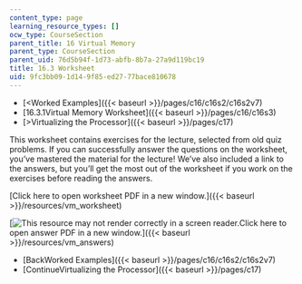 ```yaml
---
content_type: page
learning_resource_types: []
ocw_type: CourseSection
parent_title: 16 Virtual Memory
parent_type: CourseSection
parent_uid: 76d5b94f-1d73-abfb-8b7a-27a9d119bc19
title: 16.3 Worksheet
uid: 9fc3bb09-1d14-9f85-ed27-77bace810678
---
```


*   [\<Worked Examples]({{< baseurl >}}/pages/c16/c16s2/c16s2v7)
*   [16.3.1Virtual Memory Worksheet]({{< baseurl >}}/pages/c16/c16s3)
*   [\>Virtualizing the Processor]({{< baseurl >}}/pages/c17)

This worksheet contains exercises for the lecture, selected from old quiz problems. If you can successfully answer the questions on the worksheet, you’ve mastered the material for the lecture! We’ve also included a link to the answers, but you’ll get the most out of the worksheet if you work on the exercises before reading the answers.

[Click here to open worksheet PDF in a new window.]({{< baseurl >}}/resources/vm_worksheet)

[![This resource may not render correctly in a screen reader.](/images/inacessible.gif)Click here to open answer PDF in a new window.]({{< baseurl >}}/resources/vm_answers)

*   [BackWorked Examples]({{< baseurl >}}/pages/c16/c16s2/c16s2v7)
*   [ContinueVirtualizing the Processor]({{< baseurl >}}/pages/c17)